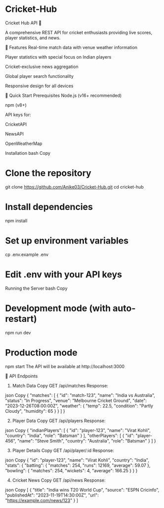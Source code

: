 # Cricket-Hub
Cricket Hub API 🏏

A comprehensive REST API for cricket enthusiasts providing live scores, player statistics, and news.

🌟 Features
Real-time match data with venue weather information

Player statistics with special focus on Indian players

Cricket-exclusive news aggregation

Global player search functionality

Responsive design for all devices

🚀 Quick Start
Prerequisites
Node.js (v16+ recommended)

npm (v8+)

API keys for:

CricketAPI

NewsAPI

OpenWeatherMap

Installation
bash
Copy
# Clone the repository
git clone https://github.com/Anike03/Cricket-Hub.git
cd cricket-hub

# Install dependencies
npm install

# Set up environment variables
cp .env.example .env
# Edit .env with your API keys
Running the Server
bash
Copy
# Development mode (with auto-restart)
npm run dev

# Production mode
npm start
The API will be available at http://localhost:3000

📡 API Endpoints
1. Match Data
Copy
GET /api/matches
Response:

json
Copy
{
  "matches": [
    {
      "id": "match-123",
      "name": "India vs Australia",
      "status": "In Progress",
      "venue": "Melbourne Cricket Ground",
      "date": "2023-12-26T08:00:00Z",
      "weather": {
        "temp": 22.5,
        "condition": "Partly Cloudy",
        "humidity": 65
      }
    }
  ]
}

2. Player Data
Copy
GET /api/players
Response:

json
Copy
{
  "indianPlayers": [
    {
      "id": "player-123",
      "name": "Virat Kohli",
      "country": "India",
      "role": "Batsman"
    }
  ],
  "otherPlayers": [
    {
      "id": "player-456",
      "name": "Steve Smith",
      "country": "Australia",
      "role": "Batsman"
    }
  ]
}

3. Player Details
Copy
GET /api/player/:id
Response:

json
Copy
{
  "id": "player-123",
  "name": "Virat Kohli",
  "country": "India",
  "stats": {
    "batting": {
      "matches": 254,
      "runs": 12169,
      "average": 59.07
    },
    "bowling": {
      "matches": 254,
      "wickets": 4,
      "average": 166.25
    }
  }
}

4. Cricket News
Copy
GET /api/news
Response:

json
Copy
[
  {
    "title": "India wins T20 World Cup",
    "source": "ESPN Cricinfo",
    "publishedAt": "2023-11-19T14:30:00Z",
    "url": "https://example.com/news/123"
  }
]
